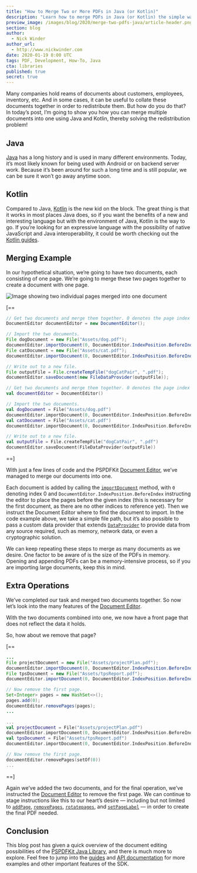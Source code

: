 ```yaml
---
title: "How to Merge Two or More PDFs in Java (or Kotlin)"
description: "Learn how to merge PDFs in Java (or Kotlin) the simple way — with code examples, explanations, and extra features."
preview_image: /images/blog/2020/merge-two-pdfs-java/article-header.png
section: blog
author:
  - Nick Winder
author_url:
  - http://www.nickwinder.com
date: 2020-01-19 8:00 UTC
tags: PDF, Development, How-To, Java
cta: libraries
published: true
secret: true
---
```


Many companies hold reams of documents about customers, employees, inventory, etc. And in some cases, it can be useful to collate these documents together in order to redistribute them. But how do you do that? In today’s post, I’m going to show you how you can merge multiple documents into one using Java and Kotlin, thereby solving the redistribution problem!

## Java

[Java][what-is-java] has a long history and is used in many different environments. Today, it’s most likely known for being used with Android or on backend server work. Because it’s been around for such a long time and is still popular, we can be sure it won’t go away anytime soon.

## Kotlin

Compared to Java, [Kotlin][what-is-kotlin] is the new kid on the block. The great thing is that it works in most places Java does, so if you want the benefits of a new and interesting language but with the environment of Java, Kotlin is the way to go. If you’re looking for an expressive language with the possibility of native JavaScript and Java interoperability, it could be worth checking out the [Kotlin guides][kotlin-guides].

## Merging Example

In our hypothetical situation, we’re going to have two documents, each consisting of one page. We’re going to merge these two pages together to create a document with one page.

![Image showing two individual pages merged into one document](/images/blog/2019/merge-two-pdfs-dotnet/two-pdfs-merging.png)

[==

```java
// Get two documents and merge them together. 0 denotes the page index of where to insert the document.
DocumentEditor documentEditor = new DocumentEditor();

// Import the two documents.
File dogDocument = new File("Assets/dog.pdf");
documentEditor.importDocument(0, DocumentEditor.IndexPosition.BeforeIndex, new FileDataProvider(dogDocument));
File catDocument = new File("Assets/cat.pdf");
documentEditor.importDocument(0, DocumentEditor.IndexPosition.BeforeIndex, new FileDataProvider(catDocument));

// Write out to a new file.
File outputFile = File.createTempFile("dogCatPair", ".pdf");
documentEditor.saveDocument(new FileDataProvider(outputFile));
```

```kotlin
// Get two documents and merge them together. 0 denotes the page index of where to insert the document.
val documentEditor = DocumentEditor()

// Import the two documents.
val dogDocument = File("Assets/dog.pdf")
documentEditor.importDocument(0, DocumentEditor.IndexPosition.BeforeIndex, FileDataProvider(dogDocument))
val catDocument = File("Assets/cat.pdf")
documentEditor.importDocument(0, DocumentEditor.IndexPosition.BeforeIndex, FileDataProvider(catDocument))

// Write out to a new file.
val outputFile = File.createTempFile("dogCatPair", ".pdf")
documentEditor.saveDocument(FileDataProvider(outputFile))
```

==]

With just a few lines of code and the PSPDFKit [Document Editor][document-editor], we’ve managed to merge our documents into one.

Each document is added by calling the [`importDocument`][] method, with `0` denoting index 0 and `DocumentEditor.IndexPosition.BeforeIndex` instructing the editor to place the pages before the given index (this is necessary for the first document, as there are no other indices to reference yet). Then we instruct the Document Editor where to find the document to import. In the code example above, we take a simple file path, but it’s also possible to pass a custom data provider that extends [`DataProvider`][] to provide data from any source required, such as memory, network data, or even a cryptographic solution.

We can keep repeating these steps to merge as many documents as we desire. One factor to be aware of is the size of the PDFs in memory. Opening and appending PDFs can be a memory-intensive process, so if you are importing large documents, keep this in mind.

## Extra Operations

We’ve completed our task and merged two documents together. So now let’s look into the many features of the [Document Editor][document-editor].

With the two documents combined into one, we now have a front page that does not reflect the data it holds.

So, how about we remove that page?

[==

```java
...
File projectDocument = new File("Assets/projectPlan.pdf");
documentEditor.importDocument(0, DocumentEditor.IndexPosition.BeforeIndex, new FileDataProvider(projectDocument));
File tpsDocument = new File("Assets/tpsReport.pdf");
documentEditor.importDocument(0, DocumentEditor.IndexPosition.BeforeIndex, new FileDataProvider(tpsDocument));

// Now remove the first page.
Set<Integer> pages = new HashSet<>();
pages.add(0);
documentEditor.removePages(pages);
...
```

```kotlin
...
val projectDocument = File("Assets/projectPlan.pdf")
documentEditor.importDocument(0, DocumentEditor.IndexPosition.BeforeIndex, FileDataProvider(projectDocument))
val tpsDocument = File("Assets/tpsReport.pdf")
documentEditor.importDocument(0, DocumentEditor.IndexPosition.BeforeIndex, FileDataProvider(tpsDocument))

// Now remove the first page.
documentEditor.removePages(setOf(0))
...
```

==]

Again we’ve added the two documents, and for the final operation, we’ve instructed the [Document Editor][document-editor] to remove the first page. We can continue to stage instructions like this to our heart’s desire — including but not limited to [`addPage`][], [`removePages`][], [`rotatepages`][], and [`setPageLabel`][] — in order to create the final PDF needed.

## Conclusion

This blog post has given a quick overview of the document editing possibilities of the [PSPDFKit Java Library][pspdfkit-java-library], and there is much more to explore. Feel free to jump into the [guides][] and [API documentation][] for more examples and other important features of the SDK.

[document-editor]: /guides/java/current/features/document-editor/
[`importdocument`]: /api/java/reference/com/pspdfkit/api/DocumentEditor.html#importDocument(int,%20com.pspdfkit.api.DocumentEditor.IndexPosition,%20com.pspdfkit.api.providers.DataProvider)
[`dataprovider`]: /api/java/reference/com/pspdfkit/api/providers/DataProvider.html
[`rotatepages`]: /api/java/reference/com/pspdfkit/api/DocumentEditor.html#rotatePages(java.util.Set%3Cjava.lang.Integer%3E,%20com.pspdfkit.api.basic.Rotation)
[`rotation`]: /api/java/reference/com/pspdfkit/api/basic/Rotation.html
[`addpage`]: /api/java/reference/com/pspdfkit/api/DocumentEditor.html#addPage(int,%20com.pspdfkit.api.DocumentEditor.IndexPosition,%20int,%20int,%20com.pspdfkit.api.basic.Rotation,%20java.awt.Color,%20java.awt.Insets)
[`removepages`]: /api/java/reference/com/pspdfkit/api/DocumentEditor.html#removePages(java.util.Set%3Cjava.lang.Integer%3E)
[`setpagelabel`]: /api/java/reference/com/pspdfkit/api/DocumentEditor.html#setPageLabel(java.util.Set<java.lang.Integer>,%20java.lang.String)
[pspdfkit-java-library]: https://pspdfkit.com/pdf-library/java/
[what-is-java]: https://www.java.com/en/
[what-is-kotlin]: https://kotlinlang.org/
[api documentation]: /api/java/
[guides]: /guides/java/current/
[kotlin-guides]: https://kotlinlang.org/docs/reference/
